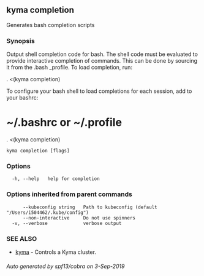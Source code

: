 ## kyma completion

Generates bash completion scripts

### Synopsis

Output shell completion code for bash. The shell code must be evaluated to provide
interactive completion of commands. This can be done by sourcing it from the .bash _profile.
To load completion, run:

. <(kyma completion)

To configure your bash shell to load completions for each session, add to your bashrc:

# ~/.bashrc or ~/.profile
. <(kyma completion)


```
kyma completion [flags]
```

### Options

```
  -h, --help   help for completion
```

### Options inherited from parent commands

```
      --kubeconfig string   Path to kubeconfig (default "/Users/i504462/.kube/config")
      --non-interactive     Do not use spinners
  -v, --verbose             verbose output
```

### SEE ALSO

* [kyma](kyma.md)	 - Controls a Kyma cluster.

###### Auto generated by spf13/cobra on 3-Sep-2019
